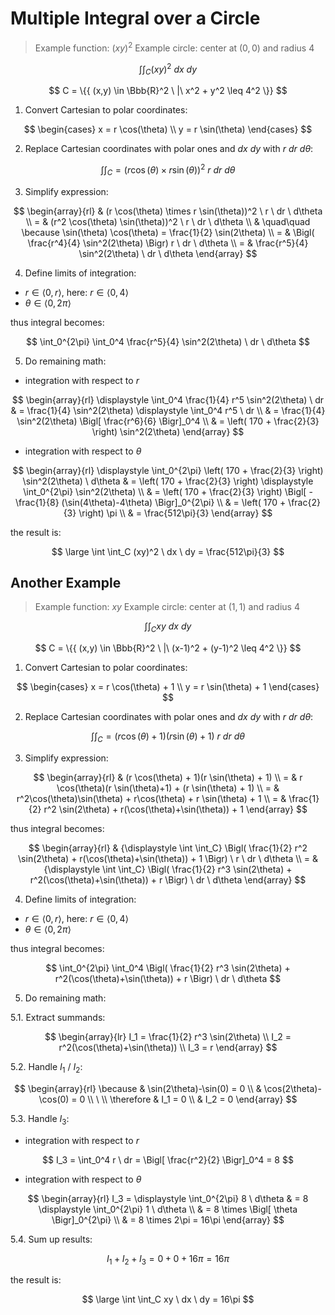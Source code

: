 # Multiple Integral over a Circle

> Example function: $(xy)^2$
> Example circle: center at $(0,0)$ and radius $4$


$$
\int \int_C (xy)^2 \ dx \ dy
$$

$$
C = \{{
(x,y) \in \Bbb{R}^2 \ |\  x^2 + y^2 \leq 4^2
\}}
$$

1. Convert Cartesian to polar coordinates:

$$
\begin{cases}
x = r \cos(\theta)
\\
y = r \sin(\theta)
\end{cases}
$$

2. Replace Cartesian coordinates with polar ones and $dx \ dy$ with $r \ dr \ d\theta$:

$$
\int \int_C = (r \cos(\theta) \times r \sin(\theta))^2 \ r \ dr \ d\theta
$$

3. Simplify expression:

$$
\begin{array}{rl}
& (r \cos(\theta) \times r \sin(\theta))^2 \ r \ dr \ d\theta
\\
= & (r^2 \cos(\theta) \sin(\theta))^2 \ r \ dr \ d\theta
\\
& \quad\quad \because \sin(\theta) \cos(\theta) = \frac{1}{2} \sin(2\theta)
\\
= & \Bigl( \frac{r^4}{4} \sin^2(2\theta) \Bigr) r \ dr \ d\theta
\\
= & \frac{r^5}{4} \sin^2(2\theta) \ dr \ d\theta
\end{array}
$$

4. Define limits of integration:
- $r \in \langle 0,r \rangle$, here: $r \in \langle 0,4 \rangle$
- $\theta \in \langle 0,2\pi \rangle$

thus integral becomes:

$$
\int_0^{2\pi} \int_0^4 \frac{r^5}{4} \sin^2(2\theta) \ dr \ d\theta
$$

5. Do remaining math:

- integration with respect to $r$

$$
\begin{array}{rl}
\displaystyle
\int_0^4 \frac{1}{4} r^5 \sin^2(2\theta) \ dr & = \frac{1}{4} \sin^2(2\theta) \displaystyle \int_0^4 r^5 \ dr
\\
& = \frac{1}{4} \sin^2(2\theta) \Bigl[
\frac{r^6}{6}
\Bigr]_0^4
\\
& = \left( 170 + \frac{2}{3} \right) \sin^2(2\theta)
\end{array}
$$

- integration with respect to $\theta$

$$
\begin{array}{rl}
\displaystyle \int_0^{2\pi}
 \left( 170 + \frac{2}{3} \right) \sin^2(2\theta) \ d\theta & =  \left( 170 + \frac{2}{3} \right) \displaystyle \int_0^{2\pi} \sin^2(2\theta)
 \\
 & =  \left( 170 + \frac{2}{3} \right) \Bigl[
 -\frac{1}{8} (\sin(4\theta)-4\theta)
 \Bigr]_0^{2\pi}
 \\
 & =  \left( 170 + \frac{2}{3} \right) \pi
 \\
 & = \frac{512\pi}{3}
 \end{array}
$$

the result is:

$$
\large
\int \int_C (xy)^2 \ dx \ dy = \frac{512\pi}{3}
$$

## Another Example

> Example function: $xy$
> Example circle: center at $(1,1)$ and radius $4$

$$
\int \int_C xy \ dx \ dy
$$

$$
C = \{{
(x,y) \in \Bbb{R}^2 \ |\  (x-1)^2 + (y-1)^2 \leq 4^2
\}}
$$

1. Convert Cartesian to polar coordinates:

$$
\begin{cases}
x = r \cos(\theta) + 1
\\
y = r \sin(\theta) + 1
\end{cases}
$$

2. Replace Cartesian coordinates with polar ones and $dx \ dy$ with $r \ dr \ d\theta$:

$$
\int \int_C = (r \cos(\theta) + 1)(r \sin(\theta) + 1) \ r \ dr \ d\theta
$$

3. Simplify expression:

$$
\begin{array}{rl}
& (r \cos(\theta) + 1)(r \sin(\theta) + 1)
\\
= & r \cos(\theta)(r \sin(\theta)+1) + (r \sin(\theta) + 1)
\\
= & r^2\cos(\theta)\sin(\theta) + r\cos(\theta) + r \sin(\theta) + 1
\\
= & \frac{1}{2} r^2 \sin(2\theta) + r(\cos(\theta)+\sin(\theta)) + 1
\end{array}
$$

thus integral becomes:

$$
\begin{array}{rl}
& {\displaystyle \int \int_C} \Bigl( \frac{1}{2} r^2 \sin(2\theta) + r(\cos(\theta)+\sin(\theta)) + 1 \Bigr) \ r \ dr \ d\theta
\\
= & {\displaystyle \int \int_C} \Bigl( \frac{1}{2} r^3 \sin(2\theta) + r^2(\cos(\theta)+\sin(\theta)) + r \Bigr) \ dr \ d\theta
\end{array}
$$

4. Define limits of integration:

- $r \in \langle 0,r \rangle$, here: $r \in \langle 0,4 \rangle$
- $\theta \in \langle 0,2\pi \rangle$

thus integral becomes:

$$
\int_0^{2\pi} \int_0^4 \Bigl( \frac{1}{2} r^3 \sin(2\theta) + r^2(\cos(\theta)+\sin(\theta)) + r \Bigr) \ dr \ d\theta
$$

5. Do remaining math:

5.1. Extract summands:

$$
\begin{array}{lr}
I_1 = \frac{1}{2} r^3 \sin(2\theta)
\\
I_2 = r^2(\cos(\theta)+\sin(\theta))
\\
I_3 = r
\end{array}
$$

5.2. Handle $I_1$ / $I_2$:

$$
\begin{array}{rl}
\because & \sin(2\theta)-\sin(0) = 0
\\
& \cos(2\theta)-\cos(0) = 0
\\
\ 
\\
\therefore & I_1 = 0
\\
& I_2 = 0
\end{array}
$$

5.3. Handle $I_3$:

- integration with respect to $r$

$$
I_3 = \int_0^4 r \ dr = \Bigl[ \frac{r^2}{2} \Bigr]_0^4 = 8
$$

- integration with respect to $\theta$

$$
\begin{array}{rl}
I_3 = \displaystyle \int_0^{2\pi} 8 \ d\theta & =
8 \displaystyle \int_0^{2\pi} 1 \ d\theta
\\
& = 8 \times \Bigl[ \theta \Bigr]_0^{2\pi}
\\
& = 8 \times 2\pi = 16\pi
\end{array}
$$

5.4. Sum up results:

$$
I_1 + I_2 + I_3 = 0 + 0 + 16\pi = 16\pi
$$

the result is:

$$
\large
\int \int_C xy \ dx \ dy = 16\pi
$$
